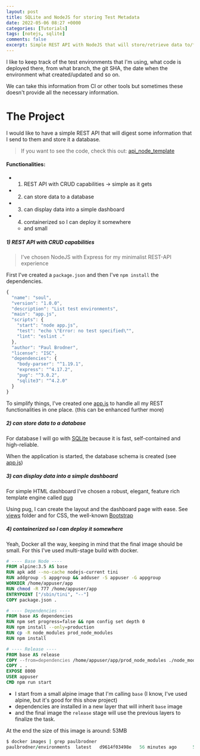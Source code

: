 ```yaml
---
layout: post
title: SQLite and NodeJS for storing Test Metadata
date: 2022-05-06 08:27 +0000
categories: [Tutorials]
tags: [notejs, sqlite]
comments: false
excerpt: Simple REST API with NodeJS that will store/retrieve data to/from SQLiteDB
---
```


I like to keep track of the test environments that I'm using, what code is deployed there, from what branch, the git SHA, the date when the environment what created/updated and so on.

We can take this information from CI or other tools but sometimes these doesn't provide all the necessary information.

# The Project
I would like to have a simple REST API that will digest some information that I send to them and store it a database.
>If you want to see the code, check this out: [api_node_template](https://github.com/paulbrodner/api_node_template)

#### Functionalities:
* 1) REST API with CRUD capabilities -> simple as it gets
* 2) can store data to a database
* 3) can display data into a simple dashboard
* 4) containerized so I can deploy it somewhere
  * and small


##### **1) REST API with CRUD capabilities**
> I've chosen NodeJS with Express for my minimalist REST-API experience

First I've created a `package.json` and then I've `npm install` the dependencies.
```javascript
{
  "name": "soul",
  "version": "1.0.0",
  "description": "List test environments",
  "main": "app.js",
  "scripts": {
    "start": "node app.js",
    "test": "echo \"Error: no test specified\"",
    "lint": "eslint ."
  },
  "author": "Paul Brodner",
  "license": "ISC",
  "dependencies": {
    "body-parser": "^1.19.1",
    "express": "^4.17.2",
    "pug": "^3.0.2",
    "sqlite3": "^4.2.0"
  }
}
```
To simplify things, I've created one [app.js](https://github.com/paulbrodner/api_node_template/blob/master/app.js) to handle all my REST functionalities in one place. (this can be enhanced further more)

##### **2) can store data to a database**
For database I will go with [SQLite](https://www.sqlite.org/index.html) because it is fast, self-contained and high-reliable.

When the application is started, the database schema is created (see [app.js](https://github.com/paulbrodner/api_node_template/blob/master/app.js))

##### **3) can display data into a simple dashboard**
For simple HTML dashboard I've chosen a robust, elegant, feature rich template engine called [pug](https://pugjs.org/api/getting-started.html) 

Using pug, I can create the layout and the dashboard page with ease. See [views](https://github.com/paulbrodner/api_node_template/tree/master/views) folder and for CSS, the well-known [Bootstrap](https://getbootstrap.com/)

##### **4) containerized so I can deploy it somewhere**
Yeah, Docker all the way, keeping in mind that the final image should be small. 
For this I've used multi-stage build with docker.

```dockerfile
# ---- Base Node ----
FROM alpine:3.5 AS base
RUN apk add --no-cache nodejs-current tini
RUN addgroup -S appgroup && adduser -S appuser -G appgroup
WORKDIR /home/appuser/app
RUN chmod -R 777 /home/appuser/app
ENTRYPOINT ["/sbin/tini", "--"]
COPY package.json .

# ---- Dependencies ----
FROM base AS dependencies
RUN npm set progress=false && npm config set depth 0
RUN npm install --only=production
RUN cp -R node_modules prod_node_modules
RUN npm install

# ---- Release ----
FROM base AS release
COPY --from=dependencies /home/appuser/app/prod_node_modules ./node_modules
COPY . .
EXPOSE 8000
USER appuser
CMD npm run start
```
* I start from a small alpine image that I'm calling `base` (I know, I've used alpine, but it's good for this show project)
* dependencies are installed in a new layer that will inherit `base` image 
* and the final image the `release` stage will use the previous layers to finalize the task.

At the end the size of this image is around: 53MB

```ruby
$ docker images | grep paulbrodner
paulbrodner/environments  latest   d9614f03498e   56 minutes ago      53.4MB
```





